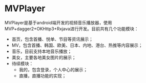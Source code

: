 # MVPlayer
MVPlayer是基于android端开发的视频音乐播放器，使用MVP+dagger2+OKHttp3+Rxjava进行开发。目前共有几个功能模块：<br>
* 首页，包含首播、悦单、节目等资讯展示；
* MV，包含首播、韩国、欧美、日本、内地、港台、热推等内容展示；
* 音乐，目前支持本地音乐播放；
* 美女，主要各地美女图片的展示；
* 待续模块：
  * 我的，包含登录，个人中心的展示；
  * 直播，直播功能的实现；
    
